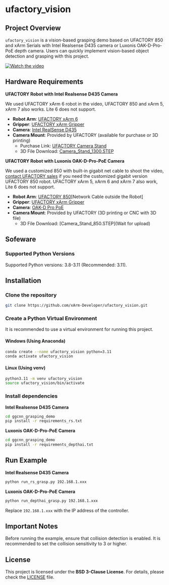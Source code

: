 # ufactory\_vision

## Project Overview

`ufactory_vision` is a vision-based grasping demo based on UFACTORY 850 and xArm Serials with Intel Realsense D435 camera or Luxonis OAK-D-Pro-PoE depth camera. Users can quickly implement vision-based object detection and grasping with this project.

[![Watch the video](https://img.youtube.com/vi/ijnuqsNcfUY/0.jpg)](https://www.youtube.com/watch?v=ijnuqsNcfUY)





## Hardware Requirements


**UFACTORY Robot with Intel Realsense D435 Camera** 

We used UFACTORY xArm 6 robot in the video, UFACTORY 850 and xArm 5, xArm 7 also works. Lite 6 does not support.

- **Robot Arm**: [UFACTORY xArm 6](https://www.ufactory.cc/products/xarm)
- **Gripper**: [UFACTORY xArm Gripper](https://www.ufactory.cc/product-page/ufactory-xarm-gripper/)
- **Camera**: [Intel RealSense D435](https://www.intelrealsense.com/depth-camera-d435/)
- **Camera Mount**: Provided by UFACTORY (available for purchase or 3D printing)
  - Purchase Link: [UFACTORY Camera Stand](https://www.ufactory.cc/product-page/ufactory-xarm-camera-stand/)
  - 3D File Download: [Camera\_Stand\_1300.STEP](https://www.ufactory.cc/wp-content/uploads/2024/05/CameraStand_1300.zip) 



**UFACTORY Robot with Luxonis OAK-D-Pro-PoE Camera**

We used a customized 850 with built-in gigabit net cable to shoot the video, [contact UFACTORY sales](https://www.ufactory.cc/contact-us/) if you need the customized gigabit version UFACTORY 850 robot. UFACTORY xArm 5, xArm 6 and xArm 7 also work, Lite 6 does not support.

- **Robot Arm**: [UFACTORY 850](https://www.ufactory.cc/ufactory-850/)[Network Cable outside the Robot]
- **Gripper**: [UFACTORY xArm Gripper](https://www.ufactory.cc/product-page/ufactory-xarm-gripper/)
- **Camera**: [OAK-D Pro PoE](https://shop.luxonis.com/products/oak-d-pro-poe?variant=42469208883423)
- **Camera Mount**: Provided by UFACTORY (3D printing or CNC with 3D file)
  - 3D File Download: [Camera\_Stand\_850.STEP](Wait for upload) 




## Sofeware 

### Supported Python Versions

Supported Python versions: 3.8-3.11 (Recommended: 3.11).

## Installation

### Clone the repository

```bash
git clone https://github.com/xArm-Developer/ufactory_vision.git
```

### Create a Python Virtual Environment

It is recommended to use a virtual environment for running this project.

#### **Windows (Using Anaconda)**

```bash
conda create --name ufactory_vision python=3.11
conda activate ufactory_vision
```

#### **Linux (Using venv)**

```bash
python3.11 -m venv ufactory_vision
source ufactory_vision/bin/activate
```

### Install dependencies

**Intel Realsense D435 Camera**
```bash
cd ggcnn_grasping_demo
pip install -r requirements_rs.txt
```
**Luxonis OAK-D-Pro-PoE Camera**
```bash
cd ggcnn_grasping_demo
pip install -r requirements_depthai.txt
```

## Run Example 

**Intel Realsense D435 Camera**

```bash
python run_rs_grasp.py 192.168.1.xxx
```

**Luxonis OAK-D-Pro-PoE Camera**

```bash
python run_depthai_grasp.py 192.168.1.xxx
```


Replace `192.168.1.xxx` with the IP address of the controller.

## Important Notes

Before running the example, ensure that collision detection is enabled. It is recommended to set the collision sensitivity to 3 or higher.

## License

This project is licensed under the **BSD 3-Clause License**. For details, please check the [LICENSE](LICENSE) file.

